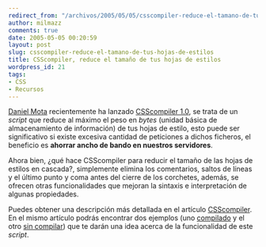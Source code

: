 ```yaml
---
redirect_from: "/archivos/2005/05/05/csscompiler-reduce-el-tamano-de-tus-hojas-de-estilos/"
author: milmazz
comments: true
date: 2005-05-05 00:20:59
layout: post
slug: csscompiler-reduce-el-tamano-de-tus-hojas-de-estilos
title: CSScompiler, reduce el tamaño de tus hojas de estilos
wordpress_id: 21
tags:
- CSS
- Recursos
---
```


[Daniel Mota](http://www.danielmota.com/) recientemente ha lanzado [CSScompiler 1.0](http://icebeat.bitacoras.com/archivo/121/csscompiler-10), se trata de un _script_ que reduce al máximo el peso en _bytes_ (unidad básica de almacenamiento de información) de tus hojas de estilo, esto puede ser significativo si existe excesiva cantidad de peticiones a dichos ficheros, el beneficio es **ahorrar ancho de bando en nuestros servidores**.

Ahora bien, ¿qué hace CSScompiler para reducir el tamaño de las hojas de estilos en cascada?, simplemente elimina los comentarios, saltos de líneas y el último punto y coma antes del cierre de los corchetes, además, se ofrecen otras funcionalidades que mejoran la sintaxis e interpretación de algunas propiedades.

Puedes obtener una descripción más detallada en el artículo [CSScompiler](http://icebeat.bitacoras.com/archivo/117/csscompiler). En el mismo artículo podrás encontrar dos ejemplos (uno [compilado](http://icebeat.bitacoras.com/csscompiler/css.php?css=css.css) y el otro [sin compilar](http://icebeat.bitacoras.com/csscompiler/css.css)) que te darán una idea acerca de la funcionalidad de este _script_.
